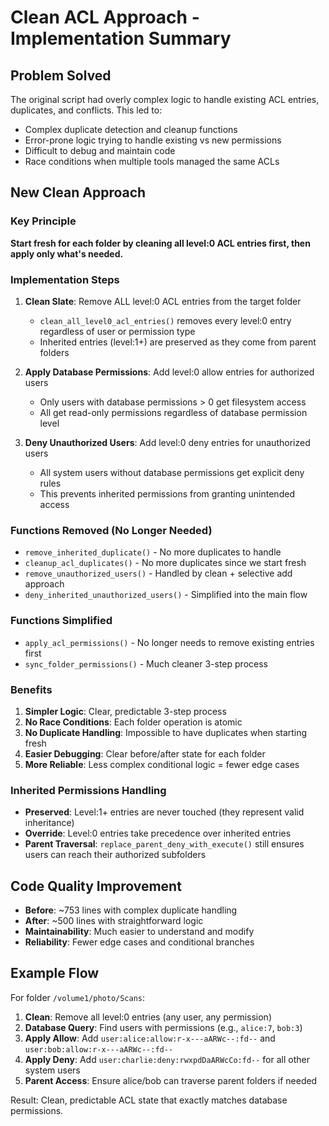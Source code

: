 # Clean ACL Approach - Implementation Summary

## Problem Solved

The original script had overly complex logic to handle existing ACL entries, duplicates, and conflicts. This led to:
- Complex duplicate detection and cleanup functions
- Error-prone logic trying to handle existing vs new permissions  
- Difficult to debug and maintain code
- Race conditions when multiple tools managed the same ACLs

## New Clean Approach

### Key Principle
**Start fresh for each folder by cleaning all level:0 ACL entries first, then apply only what's needed.**

### Implementation Steps

1. **Clean Slate**: Remove ALL level:0 ACL entries from the target folder
   - `clean_all_level0_acl_entries()` removes every level:0 entry regardless of user or permission type
   - Inherited entries (level:1+) are preserved as they come from parent folders

2. **Apply Database Permissions**: Add level:0 allow entries for authorized users
   - Only users with database permissions > 0 get filesystem access
   - All get read-only permissions regardless of database permission level

3. **Deny Unauthorized Users**: Add level:0 deny entries for unauthorized users
   - All system users without database permissions get explicit deny rules
   - This prevents inherited permissions from granting unintended access

### Functions Removed (No Longer Needed)

- `remove_inherited_duplicate()` - No more duplicates to handle
- `cleanup_acl_duplicates()` - No more duplicates since we start fresh
- `remove_unauthorized_users()` - Handled by clean + selective add approach
- `deny_inherited_unauthorized_users()` - Simplified into the main flow

### Functions Simplified

- `apply_acl_permissions()` - No longer needs to remove existing entries first
- `sync_folder_permissions()` - Much cleaner 3-step process

### Benefits

1. **Simpler Logic**: Clear, predictable 3-step process
2. **No Race Conditions**: Each folder operation is atomic
3. **No Duplicate Handling**: Impossible to have duplicates when starting fresh
4. **Easier Debugging**: Clear before/after state for each folder
5. **More Reliable**: Less complex conditional logic = fewer edge cases

### Inherited Permissions Handling

- **Preserved**: Level:1+ entries are never touched (they represent valid inheritance)
- **Override**: Level:0 entries take precedence over inherited entries
- **Parent Traversal**: `replace_parent_deny_with_execute()` still ensures users can reach their authorized subfolders

## Code Quality Improvement

- **Before**: ~753 lines with complex duplicate handling
- **After**: ~500 lines with straightforward logic
- **Maintainability**: Much easier to understand and modify
- **Reliability**: Fewer edge cases and conditional branches

## Example Flow

For folder `/volume1/photo/Scans`:

1. **Clean**: Remove all level:0 entries (any user, any permission)
2. **Database Query**: Find users with permissions (e.g., `alice:7`, `bob:3`)  
3. **Apply Allow**: Add `user:alice:allow:r-x---aARWc--:fd--` and `user:bob:allow:r-x---aARWc--:fd--`
4. **Apply Deny**: Add `user:charlie:deny:rwxpdDaARWcCo:fd--` for all other system users
5. **Parent Access**: Ensure alice/bob can traverse parent folders if needed

Result: Clean, predictable ACL state that exactly matches database permissions.
